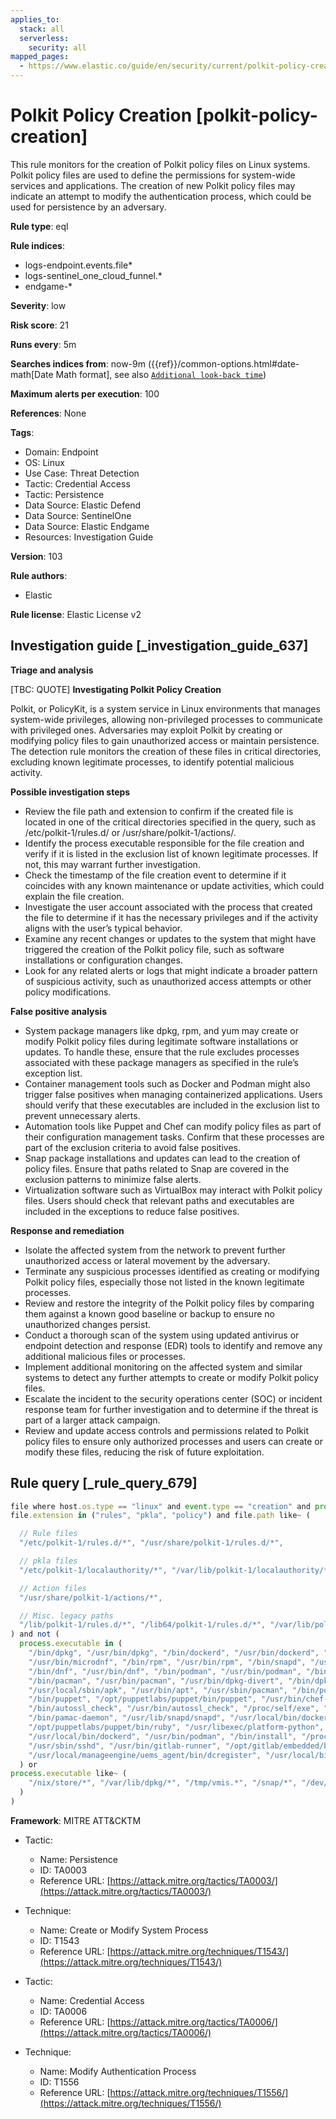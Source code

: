 ```yaml
---
applies_to:
  stack: all
  serverless:
    security: all
mapped_pages:
  - https://www.elastic.co/guide/en/security/current/polkit-policy-creation.html
---
```


# Polkit Policy Creation [polkit-policy-creation]

This rule monitors for the creation of Polkit policy files on Linux systems. Polkit policy files are used to define the permissions for system-wide services and applications. The creation of new Polkit policy files may indicate an attempt to modify the authentication process, which could be used for persistence by an adversary.

**Rule type**: eql

**Rule indices**:

* logs-endpoint.events.file*
* logs-sentinel_one_cloud_funnel.*
* endgame-*

**Severity**: low

**Risk score**: 21

**Runs every**: 5m

**Searches indices from**: now-9m ({{ref}}/common-options.html#date-math[Date Math format], see also [`Additional look-back time`](docs-content://solutions/security/detect-and-alert/create-detection-rule.md#rule-schedule))

**Maximum alerts per execution**: 100

**References**: None

**Tags**:

* Domain: Endpoint
* OS: Linux
* Use Case: Threat Detection
* Tactic: Credential Access
* Tactic: Persistence
* Data Source: Elastic Defend
* Data Source: SentinelOne
* Data Source: Elastic Endgame
* Resources: Investigation Guide

**Version**: 103

**Rule authors**:

* Elastic

**Rule license**: Elastic License v2

## Investigation guide [_investigation_guide_637]

**Triage and analysis**

[TBC: QUOTE]
**Investigating Polkit Policy Creation**

Polkit, or PolicyKit, is a system service in Linux environments that manages system-wide privileges, allowing non-privileged processes to communicate with privileged ones. Adversaries may exploit Polkit by creating or modifying policy files to gain unauthorized access or maintain persistence. The detection rule monitors the creation of these files in critical directories, excluding known legitimate processes, to identify potential malicious activity.

**Possible investigation steps**

* Review the file path and extension to confirm if the created file is located in one of the critical directories specified in the query, such as /etc/polkit-1/rules.d/ or /usr/share/polkit-1/actions/.
* Identify the process executable responsible for the file creation and verify if it is listed in the exclusion list of known legitimate processes. If not, this may warrant further investigation.
* Check the timestamp of the file creation event to determine if it coincides with any known maintenance or update activities, which could explain the file creation.
* Investigate the user account associated with the process that created the file to determine if it has the necessary privileges and if the activity aligns with the user’s typical behavior.
* Examine any recent changes or updates to the system that might have triggered the creation of the Polkit policy file, such as software installations or configuration changes.
* Look for any related alerts or logs that might indicate a broader pattern of suspicious activity, such as unauthorized access attempts or other policy modifications.

**False positive analysis**

* System package managers like dpkg, rpm, and yum may create or modify Polkit policy files during legitimate software installations or updates. To handle these, ensure that the rule excludes processes associated with these package managers as specified in the rule’s exception list.
* Container management tools such as Docker and Podman might also trigger false positives when managing containerized applications. Users should verify that these executables are included in the exclusion list to prevent unnecessary alerts.
* Automation tools like Puppet and Chef can modify policy files as part of their configuration management tasks. Confirm that these processes are part of the exclusion criteria to avoid false positives.
* Snap package installations and updates can lead to the creation of policy files. Ensure that paths related to Snap are covered in the exclusion patterns to minimize false alerts.
* Virtualization software such as VirtualBox may interact with Polkit policy files. Users should check that relevant paths and executables are included in the exceptions to reduce false positives.

**Response and remediation**

* Isolate the affected system from the network to prevent further unauthorized access or lateral movement by the adversary.
* Terminate any suspicious processes identified as creating or modifying Polkit policy files, especially those not listed in the known legitimate processes.
* Review and restore the integrity of the Polkit policy files by comparing them against a known good baseline or backup to ensure no unauthorized changes persist.
* Conduct a thorough scan of the system using updated antivirus or endpoint detection and response (EDR) tools to identify and remove any additional malicious files or processes.
* Implement additional monitoring on the affected system and similar systems to detect any further attempts to create or modify Polkit policy files.
* Escalate the incident to the security operations center (SOC) or incident response team for further investigation and to determine if the threat is part of a larger attack campaign.
* Review and update access controls and permissions related to Polkit policy files to ensure only authorized processes and users can create or modify these files, reducing the risk of future exploitation.


## Rule query [_rule_query_679]

```js
file where host.os.type == "linux" and event.type == "creation" and process.executable != null and
file.extension in ("rules", "pkla", "policy") and file.path like~ (

  // Rule files
  "/etc/polkit-1/rules.d/*", "/usr/share/polkit-1/rules.d/*",

  // pkla files
  "/etc/polkit-1/localauthority/*", "/var/lib/polkit-1/localauthority/*",

  // Action files
  "/usr/share/polkit-1/actions/*",

  // Misc. legacy paths
  "/lib/polkit-1/rules.d/*", "/lib64/polkit-1/rules.d/*", "/var/lib/polkit-1/rules.d/*"
) and not (
  process.executable in (
    "/bin/dpkg", "/usr/bin/dpkg", "/bin/dockerd", "/usr/bin/dockerd", "/usr/sbin/dockerd", "/bin/microdnf",
    "/usr/bin/microdnf", "/bin/rpm", "/usr/bin/rpm", "/bin/snapd", "/usr/bin/snapd", "/bin/yum", "/usr/bin/yum",
    "/bin/dnf", "/usr/bin/dnf", "/bin/podman", "/usr/bin/podman", "/bin/dnf-automatic", "/usr/bin/dnf-automatic",
    "/bin/pacman", "/usr/bin/pacman", "/usr/bin/dpkg-divert", "/bin/dpkg-divert", "/sbin/apk", "/usr/sbin/apk",
    "/usr/local/sbin/apk", "/usr/bin/apt", "/usr/sbin/pacman", "/bin/podman", "/usr/bin/podman", "/usr/bin/puppet",
    "/bin/puppet", "/opt/puppetlabs/puppet/bin/puppet", "/usr/bin/chef-client", "/bin/chef-client",
    "/bin/autossl_check", "/usr/bin/autossl_check", "/proc/self/exe", "/dev/fd/*",  "/usr/bin/pamac-daemon",
    "/bin/pamac-daemon", "/usr/lib/snapd/snapd", "/usr/local/bin/dockerd", "/usr/bin/crio", "/usr/sbin/crond",
    "/opt/puppetlabs/puppet/bin/ruby", "/usr/libexec/platform-python", "/kaniko/kaniko-executor",
    "/usr/local/bin/dockerd", "/usr/bin/podman", "/bin/install", "/proc/self/exe", "/usr/lib/systemd/systemd",
    "/usr/sbin/sshd", "/usr/bin/gitlab-runner", "/opt/gitlab/embedded/bin/ruby", "/usr/sbin/gdm", "/usr/bin/install",
    "/usr/local/manageengine/uems_agent/bin/dcregister", "/usr/local/bin/pacman"
  ) or
process.executable like~ (
    "/nix/store/*", "/var/lib/dpkg/*", "/tmp/vmis.*", "/snap/*", "/dev/fd/*", "/usr/lib/virtualbox/*"
  )
)
```

**Framework**: MITRE ATT&CKTM

* Tactic:

    * Name: Persistence
    * ID: TA0003
    * Reference URL: [https://attack.mitre.org/tactics/TA0003/](https://attack.mitre.org/tactics/TA0003/)

* Technique:

    * Name: Create or Modify System Process
    * ID: T1543
    * Reference URL: [https://attack.mitre.org/techniques/T1543/](https://attack.mitre.org/techniques/T1543/)

* Tactic:

    * Name: Credential Access
    * ID: TA0006
    * Reference URL: [https://attack.mitre.org/tactics/TA0006/](https://attack.mitre.org/tactics/TA0006/)

* Technique:

    * Name: Modify Authentication Process
    * ID: T1556
    * Reference URL: [https://attack.mitre.org/techniques/T1556/](https://attack.mitre.org/techniques/T1556/)



